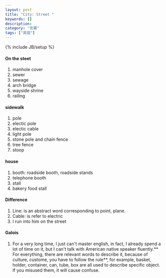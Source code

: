 ```yaml
---
layout: post
title: "City: Street "
keywords: []
description: 
category: "言葉"
tags: ["英語"]
---
```

{% include JB/setup %}


#### On the steet
1. manhole cover
2. sewer
3. sewage
4. arch bridge
5. wayside shrine
6. railing

#### sidewalk
1. pole 
2. electic pole
3. electic cable
4. light pole
5. stone pole and chain fence
6. tree fence
7. stoop


#### house
1. booth: roadside booth, roadside stands
2. telephone booth
3. stall
4. bakery food stall

#### Difference
1. Line: is an abstract word corresponding to point, plane.
2. Cable: is refer to electric
3. I run into him on the street


#### Galois
1. For a very long time, I just can't master english, in fact, I already spend a
   lot of time on it, but I can't talk with American native speaker
   fluently.** For everything, there are relevant words to describe it, because
   of culture, custome, you have to follow the rule**, for example, basket,
   holder, container, can, tube, box are all used to describe specific object.
   If you misused them, it will cause confuse.
    
